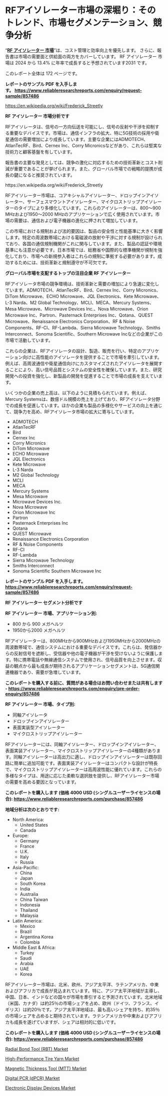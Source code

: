 <p><h1>RFアイソレーター市場の深堀り：そのトレンド、市場セグメンテーション、競争分析</h1></p><p>&ldquo;<strong><a href="https://www.reliableresearchreports.com/rf-isolators-r857486?utm_campaign=110&utm_medium=9&utm_source=Github&utm_content=ia&utm_term=31102024&utm_id=rf-isolators">RF アイソレーター 市場</a></strong>&rdquo;は、コスト管理と効率向上を優先します。 さらに、報告書は市場の需要面と供給面の両方をカバーしています。 RF アイソレーター 市場は 2024 から 13.4% に年率で成長すると予想されています2031 です。</p>
<p>このレポート全体は 172 ページです。</p>
<p><strong>レポートのサンプル PDF を入手します。&nbsp;<a href="https://www.reliableresearchreports.com/enquiry/request-sample/857486?utm_campaign=110&utm_medium=9&utm_source=Github&utm_content=ia&utm_term=31102024&utm_id=rf-isolators">https://www.reliableresearchreports.com/enquiry/request-sample/857486</a></strong></p>
<p><a href="https://en.wikipedia.org/wiki/Frederick_Streetly?utm_campaign=110&utm_medium=9&utm_source=Github&utm_content=ia&utm_term=31102024&utm_id=rf-isolators">https://en.wikipedia.org/wiki/Frederick_Streetly</a></p>
<p><strong>RF アイソレーター 市場分析です</strong></p>
<p><p>RFアイソレータは、信号の一方向伝送を可能にし、信号の反射や干渉を抑制する重要なデバイスです。市場は、通信インフラの拡大、特に5G技術の採用や衛星通信の需要増加により成長しています。主要な企業にはADMOTECH、AtlanTecRF、Bird、Cernex Inc、Corry Micronicsなどがあり、これらは堅実な技術力と顧客基盤を有しています。</p><p>報告書の主要な発見としては、競争の激化に対応するための技術革新とコスト削減が重要であることが挙げられます。また、グローバル市場での戦略的提携が成長の鍵になると推奨されています。</p></p>
<p>https://en.wikipedia.org/wiki/Frederick_Streetly</p>
<p><p>RFアイソレーター市場は、コアキシャルアイソレーター、ドロップインアイソレーター、サーフェスマウントアイソレーター、マイクロストリップアイソレーターのタイプにより多様化しています。これらのアイソレーターは、800～900 MHzおよび1950～2000 MHzのアプリケーションで広く使用されています。市場の需要は、通信および電子機器の進化に押されて増加しています。</p><p>この市場における規制および法的要因は、製品の安全性と性能基準に大きく影響します。特定の周波数帯域における電磁波の放射や干渉に対する規制が設けられており、各国の通信規制機関がこれに関与しています。また、製品の認証や環境基準にも注意が必要です。日本市場では、総務省や国際的な標準機関が規制を強化しており、市場への新規参入者はこれらの規制に準拠する必要があります。成功するためには、技術革新と規制遵守が不可欠です。</p></p>
<p><strong>グローバル市場を支配するトップの注目企業 RF アイソレーター</strong></p>
<p><p>RFアイソレータ市場の競争環境は、技術革新と需要の増加により急速に変化しています。ADMOTECH、AtlanTecRF、Bird、Cernex Inc、Corry Micronics、DiTom Microwave、ECHO Microwave、JQL Electronics、Kete Microwave、L-3 Narda、M2 Global Technology、MCLI、MECA、Mercury Systems、Mesa Microwave、Microwave Devices Inc.、Nova Microwave、Orion Microwave Inc、Partron、Pasternack Enterprises Inc、Qotana、QUEST Microwave、Renaissance Electronics Corporation、RF & Noise Components、RF-CI、RF-Lambda、Sierra Microwave Technology、Smiths Interconnect、Sonoma Scientific、Southern Microwave Incなどの企業がこの市場で活動しています。</p><p>これらの企業は、RFアイソレータの設計、製造、販売を行い、特定のアプリケーション向けに高性能のアイソレータを提供することで市場を牽引しています。例えば、高周波通信や衛星通信向けにカスタマイズされたアイソレータを展開することにより、高い信号品質とシステムの安全性を確保しています。また、研究開発への投資を強化し、新製品の開発を促進することで市場の成長を支えています。</p><p>いくつかの企業の売上高は、以下のように見積もられています。例えば、Mercury Systemsは、数億ドル規模の売上を上げており、RFアイソレータ分野での成長を促進しています。ほかの企業も製品の多様化やサービスの向上を通じて、競争力を高め、RFアイソレータ市場の拡大に寄与しています。</p></p>
<p><ul><li>ADMOTECH</li><li>AtlanTecRF</li><li>Bird</li><li>Cernex Inc</li><li>Corry Micronics</li><li>DiTom Microwave</li><li>ECHO Microwave</li><li>JQL Electronics</li><li>Kete Microwave</li><li>L-3 Narda</li><li>M2 Global Technology</li><li>MCLI</li><li>MECA</li><li>Mercury Systems</li><li>Mesa Microwave</li><li>Microwave Devices Inc.</li><li>Nova Microwave</li><li>Orion Microwave Inc</li><li>Partron</li><li>Pasternack Enterprises Inc</li><li>Qotana</li><li>QUEST Microwave</li><li>Renaissance Electronics Corporation</li><li>RF & Noise Components</li><li>RF-CI</li><li>RF-Lambda</li><li>Sierra Microwave Technology</li><li>Smiths Interconnect</li><li>Sonoma Scientific
    Southern Microwave Inc</li></ul></p>
<p><strong>レポートのサンプル PDF を入手します。 <a href="https://www.reliableresearchreports.com/enquiry/request-sample/857486?utm_campaign=110&utm_medium=9&utm_source=Github&utm_content=ia&utm_term=31102024&utm_id=rf-isolators">https://www.reliableresearchreports.com/enquiry/request-sample/857486</a></strong></p>
<p><strong>RF アイソレーター セグメント分析です</strong></p>
<p><strong>RF アイソレーター 市場、アプリケーション別:</strong></p>
<p><ul><li>800 から 900 メガヘルツ</li><li>1950から2000 メガヘルツ</li></ul></p>
<p><p>RFアイソレーターは、800MHzから900MHzおよび1950MHzから2000MHzの周波数帯域で、通信システムにおける重要なデバイスです。これらは、発信器からの反射信号を遮断し、受信器や他の電子機器が干渉を受けないように保護します。特に携帯電話や無線通信システムで使用され、信号品質を向上させます。収益の観点から最も成長が期待されるアプリケーションセグメントは、5G通信関連機器であり、需要が急増しています。</p></p>
<p><strong>このレポートを購入する前に、質問がある場合はお問い合わせまたは共有します - <a href="https://www.reliableresearchreports.com/enquiry/pre-order-enquiry/857486?utm_campaign=110&utm_medium=9&utm_source=Github&utm_content=ia&utm_term=31102024&utm_id=rf-isolators">https://www.reliableresearchreports.com/enquiry/pre-order-enquiry/857486</a></strong></p>
<p><strong>RF アイソレーター 市場、タイプ別:</strong></p>
<p><ul><li>同軸アイソレータ</li><li>ドロップインアイソレーター</li><li>表面実装型アイソレーター</li><li>マイクロストリップアイソレーター</li></ul></p>
<p><p>RFアイソレーターには、同軸アイソレーター、ドロップインアイソレーター、表面実装アイソレーター、マイクロストリップアイソレーターの4種類があります。同軸アイソレーターは高出力に適し、ドロップインアイソレーターは既存回路に簡単に追加可能です。表面実装アイソレーターはコンパクトな設計が特長で、マイクロストリップアイソレーターは高周波性能に優れています。これらの多様なタイプは、用途に応じた柔軟な選択肢を提供し、RFアイソレーター市場の需要を高める要因となっています。</p></p>
<p><strong>このレポートを購入します (価格 4000 USD (シングルユーザーライセンスの場合): <a href="https://www.reliableresearchreports.com/purchase/857486?utm_campaign=110&utm_medium=9&utm_source=Github&utm_content=ia&utm_term=31102024&utm_id=rf-isolators">https://www.reliableresearchreports.com/purchase/857486</a></strong></p>
<p><strong>地域分析は次のとおりです:</strong></p>
<p><ul>
    <li>
        North America:
        <ul>
            <li>United States</li>
            <li>Canada</li>
        </ul>
    </li>
    <li>
        Europe:
        <ul>
            <li>Germany</li>
            <li>France</li>
            <li>U.K.</li>
            <li>Italy</li>
            <li>Russia</li>
        </ul>
    </li>
    <li>
        Asia-Pacific:
        <ul>
            <li>China</li>
            <li>Japan</li>
            <li>South Korea</li>
            <li>India</li>
            <li>Australia</li>
            <li>China Taiwan</li>
            <li>Indonesia</li>
            <li>Thailand</li>
            <li>Malaysia</li>
        </ul>
    </li>
    <li>
        Latin America:
        <ul>
            <li>Mexico</li>
            <li>Brazil</li>
            <li>Argentina Korea</li>
            <li>Colombia</li>
        </ul>
    </li>
    <li>
        Middle East & Africa:
        <ul>
            <li>Turkey</li>
            <li>Saudi</li>
            <li>Arabia</li>
            <li>UAE</li>
            <li>Korea</li>
        </ul>
    </li>
    </ul></p>
<p><p>RFアイソレーター市場は、北米、欧州、アジア太平洋、ラテンアメリカ、中東およびアフリカで成長が見込まれています。特に、アジア太平洋地域が主導し、中国、日本、インドなどの国々が市場を牽引すると予測されています。北米地域（米国、カナダ）は約25％の市場シェアを占め、欧州（ドイツ、フランス、イギリス）は約20％です。アジア太平洋地域は、最も高いシェアを持ち、約35％の市場シェアを占めると期待されています。ラテンアメリカや中東およびアフリカも成長を遂げていますが、シェアは相対的に低いです。</p></p>
<p><strong>このレポートを購入します (価格 4000 USD (シングルユーザーライセンスの場合): <a href="https://www.reliableresearchreports.com/purchase/857486?utm_campaign=110&utm_medium=9&utm_source=Github&utm_content=ia&utm_term=31102024&utm_id=rf-isolators">https://www.reliableresearchreports.com/purchase/857486</a></strong></p>
<p><p><a href="https://issuu.com/reportprime-2/docs/radial-bond-tool-rbt-market-size-20_3959027f641d99?utm_campaign=110&utm_medium=9&utm_source=Github&utm_content=ia&utm_term=31102024&utm_id=rf-isolators">Radial Bond Tool (RBT) Market</a></p><p><a href="https://www.linkedin.com/pulse/pulse-high-performance-tire-yarn-rhythms-change-market-resonance-7kctf?utm_campaign=110&utm_medium=9&utm_source=Github&utm_content=ia&utm_term=31102024&utm_id=rf-isolators">High-Performance Tire Yarn Market</a></p><p><a href="https://issuu.com/reportprime-2/docs/magnetic-thickness-tool-mtt-market-_84da58ea4b97eb?utm_campaign=110&utm_medium=9&utm_source=Github&utm_content=ia&utm_term=31102024&utm_id=rf-isolators">Magnetic Thickness Tool (MTT) Market</a></p><p><a href="https://www.linkedin.com/pulse/digital-pcr-dpcr-market-segmentation-in-depth-analysis-medical-zcqkf?utm_campaign=110&utm_medium=9&utm_source=Github&utm_content=ia&utm_term=31102024&utm_id=rf-isolators">Digital PCR (dPCR) Market</a></p><p><a href="https://www.linkedin.com/pulse/electronic-display-devices-market-maturity-analysis-regional-oinsf?utm_campaign=110&utm_medium=9&utm_source=Github&utm_content=ia&utm_term=31102024&utm_id=rf-isolators">Electronic Display Devices Market</a></p></p>
